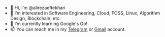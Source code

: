 - 👋 Hi, I’m @alirezaeftekhari
- 👀 I’m interested in Software Engineering, Cloud, FOSS, Linux, Algorithm Design, Blockchain, etc.
- 🌱 I’m currently learning Google's Go!
- 📫 You can reach me in my [Telegram](https://t.me/AliPure) or [Gmail](mailto:alireza1377eftekhari@gmail.com) account.

<!---
alirezaeftekhari/alirezaeftekhari is a ✨ special ✨ repository because its `README.md` (this file) appears on your GitHub profile.
You can click the Preview link to take a look at your changes.
--->
